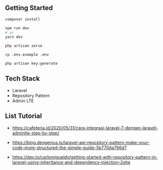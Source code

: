 ## Getting Started
```bash
composer install
```
```bash
npm run dev
# or
yarn dev
```
```bash
php artisan serve
```
```bash
cp .env.example .env
```
```bash
php artisan key:generate
```


## Tech Stack
* Laravel
* Repository Pattern
* Admin LTE

## List Tutorial
* https://cafeteria.id/2020/05/31/cara-integrasi-laravel-7-dengan-laravel-adminlte-step-by-step/

* https://blog.devgenius.io/laravel-api-repository-pattern-make-your-code-more-structured-the-simple-guide-5b770da766d7

* https://dev.to/carlomigueldy/getting-started-with-repository-pattern-in-laravel-using-inheritance-and-dependency-injection-2ohe